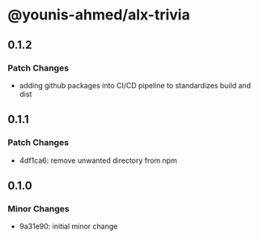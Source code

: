 # @younis-ahmed/alx-trivia

## 0.1.2

### Patch Changes

- adding github packages into CI/CD pipeline to standardizes build and dist

## 0.1.1

### Patch Changes

- 4df1ca6: remove unwanted directory from npm

## 0.1.0

### Minor Changes

- 9a31e90: initial minor change
